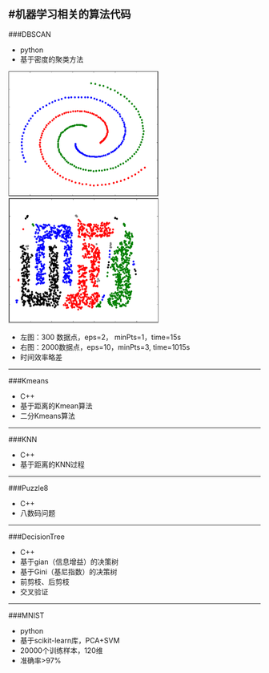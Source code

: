 #机器学习相关的算法代码
---
###DBSCAN
- python
- 基于密度的聚类方法

<img src="https://github.com/xiaonimo/MachineLearning/blob/master/DBSCAN/result.PNG" width=300 height=250/><img src="https://github.com/xiaonimo/MachineLearning/blob/master/DBSCAN/result2.PNG" width=300 height=250/>
- 左图：300 数据点，eps=2， minPts=1，time=15s
- 右图：2000数据点，eps=10，minPts=3, time=1015s
- 时间效率略差
---
###Kmeans
- C++
- 基于距离的Kmean算法
- 二分Kmeans算法

---
###KNN
- C++
- 基于距离的KNN过程

---

###Puzzle8
- C++
- 八数码问题

---

###DecisionTree
- C++
- 基于gian（信息增益）的决策树
- 基于Gini（基尼指数）的决策树
- 前剪枝、后剪枝
- 交叉验证

---

###MNIST
- python
- 基于scikit-learn库，PCA+SVM
- 20000个训练样本，120维
- 准确率>97%
